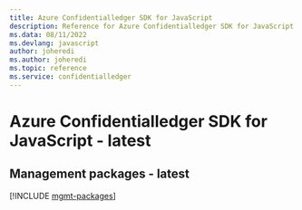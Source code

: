 ```yaml
---
title: Azure Confidentialledger SDK for JavaScript
description: Reference for Azure Confidentialledger SDK for JavaScript
ms.data: 08/11/2022
ms.devlang: javascript
author: joheredi
ms.author: joheredi
ms.topic: reference
ms.service: confidentialledger
---
```

# Azure Confidentialledger SDK for JavaScript - latest

## Management packages - latest
[!INCLUDE [mgmt-packages](confidentialledger-mgmt-index.md)]